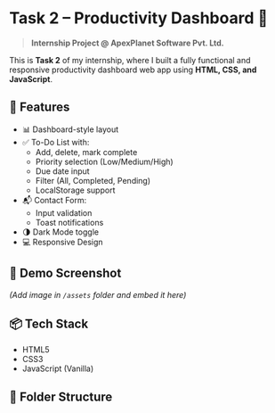 # Task 2 – Productivity Dashboard 🧠

> **Internship Project @ ApexPlanet Software Pvt. Ltd.**

This is **Task 2** of my internship, where I built a fully functional and responsive productivity dashboard web app using **HTML, CSS, and JavaScript**.

## 🚀 Features

- 📊 Dashboard-style layout
- ✅ To-Do List with:
  - Add, delete, mark complete
  - Priority selection (Low/Medium/High)
  - Due date input
  - Filter (All, Completed, Pending)
  - LocalStorage support
- 📬 Contact Form:
  - Input validation
  - Toast notifications
- 🌗 Dark Mode toggle
- 💻 Responsive Design

## 📸 Demo Screenshot

*(Add image in `/assets` folder and embed it here)*

## 📦 Tech Stack

- HTML5
- CSS3
- JavaScript (Vanilla)

## 📁 Folder Structure

